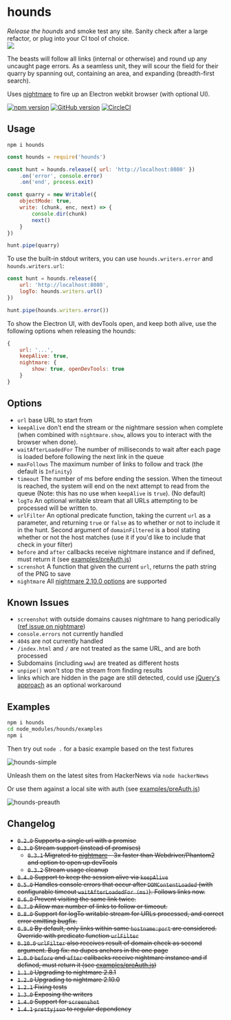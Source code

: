 # hounds

*Release the hounds* and smoke test any site. Sanity check after a large refactor, or plug into your CI tool of choice.<br />
![](https://media.giphy.com/media/TVCqfX7rLyMuY/giphy.gif)

The beasts will follow all links (internal or otherwise) and round up any uncaught page errors. As a seamless unit, they will scour the field for their quarry by spanning out, containing an area, and expanding (breadth-first search).

Uses [nightmare](https://github.com/segmentio/nightmare) to fire up an Electron webkit browser (with optional UI).

[![npm version](https://badge.fury.io/js/hounds.svg)](https://badge.fury.io/js/hounds)
[![GitHub version](https://badge.fury.io/gh/justinjmoses%2Fhounds.svg)](https://badge.fury.io/gh/justinjmoses%2Fhounds) [![CircleCI](https://circleci.com/gh/justinjmoses/hounds.svg?style=svg)](https://circleci.com/gh/justinjmoses/hounds)

## Usage

`npm i hounds`

```javascript
const hounds = require('hounds')

const hunt = hounds.release({ url: 'http://localhost:8080' })
    .on('error', console.error)
    .on('end', process.exit)

const quarry = new Writable({
    objectMode: true,
    write: (chunk, enc, next) => {
        console.dir(chunk)
        next()
    }
})

hunt.pipe(quarry)
```

To use the built-in stdout writers, you can use `hounds.writers.error` and `hounds.writers.url`:

```javascript
const hunt = hounds.release({
    url: 'http://localhost:8080',
    logTo: hounds.writers.url()
})

hunt.pipe(hounds.writers.error())
```

To show the Electron UI, with devTools open, and keep both alive, use the following options when releasing the hounds:

```javascript
{
    url: '...',
    keepAlive: true,
    nightmare: {
        show: true, openDevTools: true
    }
}
```

## Options
* `url` base URL to start from
* `keepAlive` don't end the stream or the nightmare session when complete (when combined with `nightmare.show`, allows you to interact with the browser when done).
* `waitAfterLoadedFor` The number of milliseconds to wait after each page is loaded before following the next link in the queue
* `maxFollows` The maximum number of links to follow and track (the default is `Infinity`)
* `timeout` The number of ms before ending the session. When the timeout is reached, the system will end on the next attempt to read from the queue (Note: this has no use when `keepAlive` is `true`). (No default)
* `logTo` An optional writable stream that all URLs attempting to be processed will be written to.
* `urlFilter` An optional predicate function, taking the current `url` as a parameter, and returning `true` or `false` as to whether or not to include it in the hunt. Second argument of `domainFiltered` is a bool stating whether or not the host matches (use it if you'd like to include that check in your filter)
* `before` and `after` callbacks receive nightmare instance and if defined, must return it (see [examples/preAuth.js](https://github.com/justinjmoses/hounds/blob/master/examples/preAuth.js#L14-L26))
* `screnshot` A function that given the current `url`, returns the path string of the PNG to save
* `nightmare` All [nightmare 2.10.0 options](https://github.com/segmentio/nightmare/tree/2.10.0#nightmareoptions) are supported

## Known Issues
* `screenshot` with outside domains causes nightmare to hang periodically ([ref issue on nightmare](https://github.com/segmentio/nightmare/issues/955))
* `console.errors` not currently handled
* `404`s are not currently handled
* `/index.html` and `/` are not treated as the same URL, and are both processed
* Subdomains (including `www`) are treated as different hosts
* `unpipe()` won't stop the stream from finding results
* links which are hidden in the page are still detected, could use [jQuery's approach](https://github.com/jquery/jquery/blob/2d4f53416e5f74fa98e0c1d66b6f3c285a12f0ce/test/data/jquery-1.9.1.js#L7474) as an optional workaround

## Examples

```bash
npm i hounds
cd node_modules/hounds/examples
npm i
```

Then try out `node .` for a basic example based on the test fixtures

![hounds-simple](https://cloud.githubusercontent.com/assets/799038/19570264/41277d88-96c7-11e6-9060-83b7590c0cfb.gif)

Unleash them on the latest sites from HackerNews via `node hackerNews`

Or use them against a local site with auth (see [examples/preAuth.js](examples/preAuth.jss#L14-L26))

![hounds-preauth](https://cloud.githubusercontent.com/assets/799038/19570191/ec2cd0a8-96c6-11e6-9586-f3b4fa9507b2.gif)

## Changelog
* ~~`0.2.0` Supports a single url with a promise~~
* ~~`0.3.0` Stream support (instead of promises)~~
    * ~~`0.3.1` Migrated to [nightmare](https://github.com/segmentio/nightmare) - 3x faster than Webdriver/Phantom2 and option to open up devTools~~
    * ~~`0.3.2` Stream usage cleanup~~
* ~~`0.4.0` Support to keep the session alive via `keepAlive`~~
* ~~`0.5.0` Handles console errors that occur after `DOMContentLoaded` (with configurable timeout `waitAfterLoadedFor (ms)`). Follows links now.~~
* ~~`0.6.0` Prevent visiting the same link twice.~~
* ~~`0.7.0` Allow max number of links to follow or timeout.~~
* ~~`0.8.0` Support for logTo writable stream for URLs processed, and correct error emitting bugfix.~~
* ~~`0.9.0` By default, only links within same `hostname:port` are considered. Override with predicate function `urlFilter`~~
* ~~`0.10.0` `urlFilter` also receives result of domain check as second argument. Bug fix: no dupes anchors in the one page~~
* ~~`1.0.0` `before` and `after` callbacks receive nightmare instance and if defined, must return it (see [examples/preAuth.js](https://github.com/justinjmoses/hounds/blob/master/examples/preAuth.js))~~
* ~~`1.1.0` Upgrading to nightmare 2.8.1~~
* ~~`1.2.0` Upgrading to nightmare 2.10.0~~
* ~~`1.2.1` Fixing tests~~
* ~~`1.3.0` Exposing the writers~~
* ~~`1.4.0` Support for `screenshot`~~
* ~~`1.4.1` `prettyjson` to regular dependency~~
